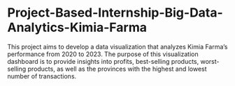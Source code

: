# Project-Based-Internship-Big-Data-Analytics-Kimia-Farma

This project aims to develop a data visualization that analyzes Kimia Farma’s performance from 2020 to 2023. The purpose of this visualization dashboard is to provide insights into profits, best-selling products, worst-selling products, as well as the provinces with the highest and lowest number of transactions. 
